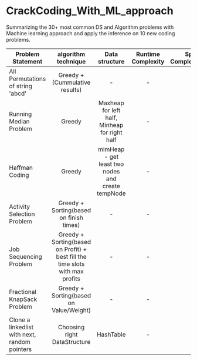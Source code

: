 # CrackCoding_With_ML_approach
Summarizing the 30+ most common DS and Algorithm problems with Machine learning approach and apply the inference on 10 new coding problems. 



| Problem Statement   | algorithm technique | Data structure | Runtime Complexity | Space Complexity | 
| ------------- |:-------------:| :-------------:| :-------------:| -----:|
| All Permutations of string 'abcd' | Greedy + (Cummulative results)| - | - | - |
| Running Median Problem | Greedy | Maxheap for left half, Minheap for right half | - | - |
| Haffman Coding | Greedy| mimHeap - get least two nodes and create tempNode | - | - |
| Activity Selection Problem | Greedy + Sorting(based on finish times) | -  | - | - |
| Job Sequencing Problem | Greedy + Sorting(based on Profit) + best fill the time slots with max profits | -  | - | - |
| Fractional KnapSack Problem | Greedy + Sorting(based on Value/Weight) | -  | - | - |
| Clone a linkedlist with next, random pointers | Choosing right DataStructure | HashTable | - | - |





